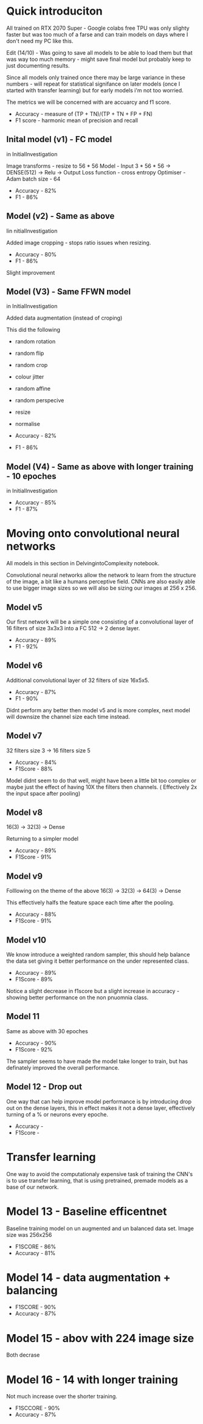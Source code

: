 # Quick introduciton
All trained on RTX 2070 Super - Google colabs free TPU was only slighty faster but was too much of a farse and can train
models on days where I don't need my PC like this.

Edit (14/10) - Was going to save all models to be able to load them but that was way too much memory - might save final model but probably keep to just documenting results.


Since all models only trained once there may be large variance in these numbers - will repeat for statistical signifance on later models (once I started with transfer 
learning) but for early models i'm not too worried.

The metrics we will be concerned with are accuarcy and f1 score. 
* Accuracy - measure of (TP + TN)/(TP + TN + FP + FN)
* F1 score - harmonic mean of precision and recall

## Inital model (v1) - FC model
in InitialInvestigation

Image transforms - resize to 56 * 56
Model - Input 3 * 56 * 56 -> DENSE(512) -> Relu -> Output
Loss function - cross entropy
Optimiser - Adam
batch size - 64

* Accuracy - 82%
* F1 - 86%

## Model (v2) - Same as above
Iin nitialInvestigation

Added image cropping - stops ratio issues when resizing.

* Accuracy - 80%
* F1 - 86%

Slight improvement

## Model (V3) - Same FFWN model 
in InitialInvestigation


Added data augmentation (instead of croping)

This did the following
* random rotation
* random flip
* random crop 
* colour jitter
* random affine
* random perspecive
* resize
* normalise


* Accuracy -  82%
* F1 - 86%

## Model (V4) - Same as above with longer training - 10 epoches
in InitialInvestigation

* Accuracy - 85%
* F1 - 87%

# Moving onto convolutional neural networks
All models in this section in DelvingintoComplexity notebook.


Convolutional neural networks allow the network to learn from the structure of the image, a bit like a humans perceptive field. CNNs are also easily able to use bigger image sizes so we will also be sizing our images at 256 x 256.

## Model v5
Our first network will be a simple one consisting of a convolutional layer of 16 filters of size 3x3x3 into a FC 512 -> 2 dense layer.

* Accuracy - 89%
* F1 - 92%

## Model v6
Additional convolutional layer of 32 filters of size 16x5x5.
* Accuracy - 87%
* F1 - 90% 

Didnt perform any better then model v5 and is more complex, next model will downsize the channel size each time instead.

## Model v7
32 filters size 3 -> 16 filters size 5 

* Accuracy - 84%
* F1Score - 88%

Model didnt seem to do that well, might have been a little bit too complex or maybe just the effect of having 10X the filters then channels. ( Effectively 2x the input space after pooling)

## Model v8
16(3) -> 32(3) -> Dense

Returning to a simpler model

* Accuracy - 89%
* F1Score - 91%

## Model v9
Folllowing on the theme of the above 16(3) -> 32(3) -> 64(3) -> Dense

This effectively halfs the feature space each time after the pooling.

* Accuracy - 88%
* F1Score - 91%


## Model v10
We know introduce a weighted random sampler, this should help balance the data set giving it better performance on the under represented class.

* Accuracy -  89%
* F1Score - 89%

Notice a slight decrease in f1score but a slight increase in accuracy - showing better performance on the non pnuomnia class.

## Model 11 
Same as above with 30 epoches

* Accuracy - 90%
* F1Score - 92%

The sampler seems to have made the model take longer to train, but has definately improved the overall performance.

## Model 12 - Drop out
One way that can help improve model performance is by introducing drop out on the dense layers, this in effect makes it not a dense layer, effectively turning of a % or neurons every epoche.

* Accuracy - 
* F1Score -

# Transfer learning
One way to avoid the computationaly expensive task of training the CNN's is to use transfer learning, that is using pretrained, premade models as a base of our network.

# Model 13 - Baseline efficentnet

Baseline training model on un augmented and un balanced data set. Image size was 256x256
* F1SCORE - 86%
* Accuracy - 81%

# Model 14 - data augmentation + balancing
* F1SCORE - 90%
* Accuracy - 87%

# Model 15 - abov with 224 image size 
Both decrase

# Model 16 - 14 with longer training 
Not much increase over the shorter training.
* F1SCCORE - 90%
* Accuracy - 87%